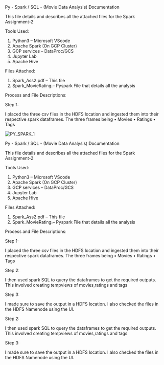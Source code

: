 

Py - Spark / SQL -  (Movie Data Analysis) Documentation 

This file details and describes all the attached files for the Spark Assignment-2

Tools Used:
1.	Python3 – Microsoft VScode
2.	Apache Spark (On GCP Cluster)
3.	GCP services – DataProc/GCS 
4.	Jupyter Lab
5.	Apache Hive

Files Attached:
1.	Spark_Ass2.pdf – This file
2.	Spark_MovieRating.– Pyspark File that details all the analysis


Process and File Descriptions:

Step 1:

I placed the three csv files in the HDFS location and ingested them into their respective spark dataframes. The three frames being
•	Movies
•	Ratings
•	Tags

 ![PY_SPARK_1](https://github.com/user-attachments/assets/9a7121f0-f21a-43dd-bc97-a5a7eef3dcf2)





Py - Spark / SQL -  (Movie Data Analysis) Documentation 

This file details and describes all the attached files for the Spark Assignment-2

Tools Used:
1.	Python3 – Microsoft VScode
2.	Apache Spark (On GCP Cluster)
3.	GCP services – DataProc/GCS 
4.	Jupyter Lab
5.	Apache Hive

Files Attached:
1.	Spark_Ass2.pdf – This file
2.	Spark_MovieRating.– Pyspark File that details all the analysis


Process and File Descriptions:

Step 1:

I placed the three csv files in the HDFS location and ingested them into their respective spark dataframes. The three frames being
•	Movies
•	Ratings
•	Tags

 






Step 2:

I then used spark SQL to query the dataframes to get the required outputs. This involved creating tempviews of movies,ratings and tags


 

Step 3:

I made sure to save the output in a HDFS location. I also checked the files in the HDFS Namenode using the UI.

 



Step 2:

I then used spark SQL to query the dataframes to get the required outputs. This involved creating tempviews of movies,ratings and tags


 

Step 3:

I made sure to save the output in a HDFS location. I also checked the files in the HDFS Namenode using the UI.

 


